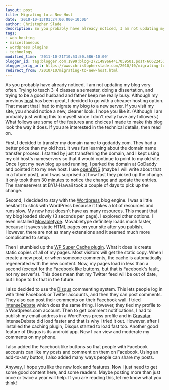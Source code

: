 ```yaml
---
layout: post
title: Migrating to a New Host
date: '2010-10-13T01:24:00.000-10:00'
author: Christopher Slade
description: So you probably have already noticed, I am not updating my blog very often.  Trying to teach 3-4 classes a semester, doing a dissertation, and trying to be a good husband and father keeps me really busy.  Although my previous host(bluehost) has been great, I decided to go with a cheaper hosting option.  That meant that I had to migrate my blog to a new server.  If you visit my site, you should notice a new, cleaner look.  I hope you like it.  (Although I am probably just writing this to myself since I don't really have any followers.)  What follows are some of the features and choices I made to make this blog look the way it does.  If you are interested in the technical details, then read on.
tags:
- web hosting
- miscellaneous
- wordpress plugins
- technology
modified_time: '2011-10-21T10:53:50.586-10:00'
blogger_id: tag:blogger.com,1999:blog-2721499664417059501.post-6662245312328552130
blogger_orig_url: https://www.christopherslade.com/2010/10/migrating-to-new-host.html
redirect_from: /2010/10/migrating-to-new-host.html
---
```


As you probably have already noticed, I am not updating my blog very often.  Trying to teach 3-4 classes a semester, doing a dissertation, and trying to be a good husband and father keep me really busy.  Although my previous [host](http://bluehost.com/) has been great, I decided to go with a cheaper hosting option.  That meant that I had to migrate my blog to a new server.  If you visit my site, you should notice a new, cleaner look.  I hope you like it.  (Although I am probably just writing this to myself since I don't really have any followers.)  What follows are some of the features and choices I made to make this blog look the way it does.  If you are interested in the technical details, then read on.

First, I decided to transfer my domain name to godaddy.com.  They had a better price than my old host.  It was fun learning about the domain name transfer process.  I started by just transferring the domain, and I kept using my old host's nameservers so that it would continue to point to my old site.  Once I got my new blog up and running, I parked the domain at GoDaddy and pointed it to my new host.  I use [openDNS](http://www.opendns.com/) (maybe I will write about that in a future post), and I was surprised at how fast they picked up the change.  It only took them 30 minutes to notice the change and update the entries.  The nameservers at BYU-Hawaii took a couple of days to pick up the change.

Second, I decided to stay with the [Wordpress](http://www.wordpress.org/) blog engine.  I was a little hesitant to stick with WordPress because it takes a lot of resources and runs slow.  My new host doesn't have as many resources.  This meant that my blog loaded slowly (3 seconds per page).  I explored other options.  I even installed [Movabletype](http://www.movabletype.org/).  Movabletype definitely loads much faster, because it saves static HTML pages on your site after you publish.  However, there are not as many extensions and it seemed much more complicated to setup.

Then I stumbled up the [WP Super Cache plugin](http://ocaoimh.ie/wp-super-cache/?r=supercache).  What it does is create static copies of all of my pages.  Most visitors will get the static copy.  When I create a new post, or when someone comments, the cache is automatically regenerated with the new content.  Now, my pages load in less than a second (except for the Facebook like buttons, but that is Facebook's fault, not my server's).  This does mean that my Twitter feed will be out of date, but I hope to fix that in the future.

I also decided to use the [Disqus](http://disqus.com/) commenting system.  This lets people log in with their Facebook or Twitter accounts, and then they can post comments.  They also can post their comments on their Facebook wall.  I tried [IntenseDebate](http://intensedebate.com/) which does the same thing.  However, they tied my profile to a Wordpress.com account.  Then to get comment notifications, I had to publish my email address in a WordPress press profile and in [Gravatar](http://gravatar.com/). IntenseDebate did load faster and that is why I tried it out.  However, after I installed the caching plugin, Disqus started to load fast too.  Another good feature of Disqus is its android app.  Now I can view and moderate my comments on my phone.

I also added the Facebook like buttons so that people with Facebook accounts can like my posts and comment on them on Facebook.  Using an add-to-any button, I also added many ways people can share my posts.

Anyway, I hope you like the new look and features.  Now I just need to get some good content here, and some readers.  Maybe posting more than just once or twice a year will help.  If you are reading this, let me know what you think!